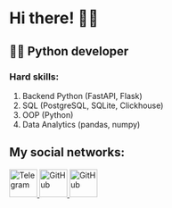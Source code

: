 # Hi there! 👋🏼

## 👨‍🎓 Python developer

### Hard skills:
1) Backend Python (FastAPI, Flask)
2) SQL (PostgreSQL, SQLite, Clickhouse)
3) OOP (Python)
4) Data Analytics (pandas, numpy)
 
## My social networks:

<a href="https://t.me/kaprivalov">
   <img top="0" src="https://upload.wikimedia.org/wikipedia/commons/thumb/8/82/Telegram_logo.svg/1024px-Telegram_logo.svg.png?20220101141644)" width=50 height=50 alt="Telegram" target="_blank" margin-left="10px">
<a href="mailto:kaprivalov@mail.ru">
   <img top="0" src="https://upload.wikimedia.org/wikipedia/commons/4/4e/Mail_%28iOS%29.svg" width=50 height=50 alt="GitHub" target="_blank" margin-left="10px">
<a href="https://github.com/hellkirl">
   <img top="0" src="https://cdn-icons-png.flaticon.com/512/25/25231.png" width=50 height=50 alt="GitHub" target="_blank" margin-left="10px">
